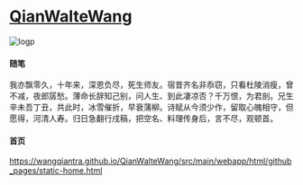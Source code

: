 # [QianWalteWang](https://wangqiantra.github.io/QianWalteWang/src/main/webapp/html/github_pages/static-home.html)
![logp](https://github.com/wangqiantra/QianWalteWang/blob/master/src/main/webapp/html/base/imgs/qwaltewang-logo.svg)
#### 随笔
我亦飘零久，十年来，深恩负尽，死生师友。宿昔齐名非忝窃，只看杜陵消瘦，曾不减，夜郎孱愁。薄命长辞知己别，问人生、到此凄凉否？千万恨，为君剖。兄生辛未吾丁丑，共此时，冰雪催折，早衰蒲柳。诗赋从今须少作，留取心魄相守，但愿得，河清人寿。归日急翻行戌稿，把空名、料理传身后，言不尽，观顿首。

#### 首页
https://wangqiantra.github.io/QianWalteWang/src/main/webapp/html/github_pages/static-home.html

  
